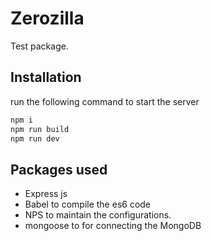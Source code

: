 # Zerozilla

Test package. 

## Installation
run the following command to start the server

```bash
npm i
npm run build
npm run dev
```
## Packages used
- Express js
- Babel to compile the es6 code
- NPS to maintain the configurations.
- mongoose to for connecting the MongoDB